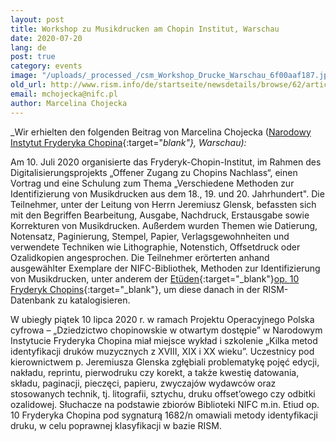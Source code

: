 ```yaml
---
layout: post
title: Workshop zu Musikdrucken am Chopin Institut, Warschau
date: 2020-07-20
lang: de
post: true
category: events
image: "/uploads/_processed_/csm_Workshop_Drucke_Warschau_6f00aaf187.jpg"
old_url: http://www.rism.info/de/startseite/newsdetails/browse/62/article/64/workshop-on-printed-music-at-the-chopin-institute-warsaw.html
email: mchojecka@nifc.pl
author: Marcelina Chojecka
---
```



_Wir erhielten den folgenden Beitrag von Marcelina Chojecka ([Narodowy Instytut Fryderyka Chopina](https://nifc.pl/pl){:target="_blank"}, Warschau):_

Am 10. Juli 2020 organisierte das Fryderyk-Chopin-Institut, im Rahmen des Digitalisierungsprojekts „Offener Zugang zu Chopins Nachlass“, einen Vortrag und eine Schulung zum Thema „Verschiedene Methoden zur Identifizierung von Musikdrucken aus dem 18., 19. und 20. Jahrhundert". Die Teilnehmer, unter der Leitung von Herrn Jeremiusz Glensk, befassten sich mit den Begriffen Bearbeitung, Ausgabe, Nachdruck, Erstausgabe sowie Korrekturen von Musikdrucken. Außerdem wurden Themen wie Datierung, Notensatz, Paginierung, Stempel, Papier, Verlagsgewohnheiten und verwendete Techniken wie Lithographie, Notenstich, Offsetdruck oder Ozalidkopien angesprochen. Die Teilnehmer erörterten anhand ausgewählter Exemplare der NIFC-Bibliothek, Methoden zur Identifizierung von Musikdrucken, unter anderem der [Etüden](https://opac.rism.info/search?id=1001029041&View=rism){:target="_blank"}[op. 10 Fryderyk Chopins](https://opac.rism.info/search?id=1001029041&View=rism){:target="_blank"}, um diese danach in der RISM-Datenbank zu katalogisieren.

W ubiegły piątek 10 lipca 2020 r. w ramach Projektu Operacyjnego Polska cyfrowa – „Dziedzictwo chopinowskie w otwartym dostępie” w Narodowym Instytucie Fryderyka Chopina miał miejsce wykład i szkolenie „Kilka metod identyfikacji druków muzycznych z XVIII, XIX i XX wieku”. Uczestnicy pod kierownictwem p. Jeremiusza Glenska zgłębiali problematykę pojęć edycji, nakładu, reprintu, pierwodruku czy korekt, a także kwestię datowania, składu, paginacji, pieczęci, papieru, zwyczajów wydawców oraz stosowanych technik, tj. litografii, sztychu, druku offset’owego czy odbitki ozalidowej. Słuchacze na podstawie zbiorów Biblioteki NIFC m.in. Etiud op. 10 Fryderyka Chopina pod sygnaturą 1682/n omawiali metody identyfikacji druku, w celu poprawnej klasyfikacji w bazie RISM.

<script type="text/javascript">var switchTo5x=true;</script><script type="text/javascript" src="http://w.sharethis.com/button/buttons.js"></script><script type="text/javascript">stLight.options({publisher: "9b601438-1ce1-49d8-bfd7-9cff5df54c17", doNotHash: false, doNotCopy: false, hashAddressBar: false});</script>